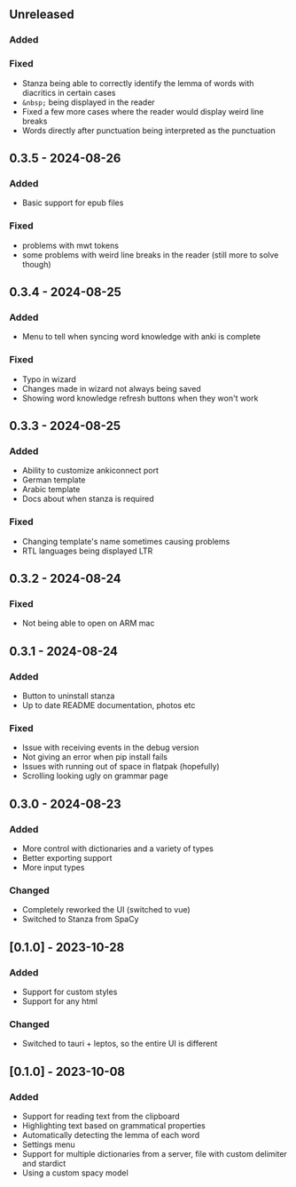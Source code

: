 ## Unreleased

### Added

### Fixed

- Stanza being able to correctly identify the lemma of words with diacritics in certain cases
- `&nbsp;` being displayed in the reader
- Fixed a few more cases where the reader would display weird line breaks
- Words directly after punctuation being interpreted as the punctuation

## 0.3.5 - 2024-08-26

### Added

- Basic support for epub files

### Fixed

- problems with mwt tokens
- some problems with weird line breaks in the reader (still more to solve though)

## 0.3.4 - 2024-08-25

### Added

- Menu to tell when syncing word knowledge with anki is complete

### Fixed

- Typo in wizard
- Changes made in wizard not always being saved
- Showing word knowledge refresh buttons when they won't work

## 0.3.3 - 2024-08-25

### Added

- Ability to customize ankiconnect port
- German template
- Arabic template
- Docs about when stanza is required

### Fixed

- Changing template's name sometimes causing problems
- RTL languages being displayed LTR

## 0.3.2 - 2024-08-24

### Fixed

- Not being able to open on ARM mac

## 0.3.1 - 2024-08-24

### Added

- Button to uninstall stanza
- Up to date README documentation, photos etc

### Fixed

- Issue with receiving events in the debug version
- Not giving an error when pip install fails
- Issues with running out of space in flatpak (hopefully)
- Scrolling looking ugly on grammar page

## 0.3.0 - 2024-08-23

### Added

- More control with dictionaries and a variety of types
- Better exporting support
- More input types

### Changed

- Completely reworked the UI (switched to vue)
- Switched to Stanza from SpaCy

## [0.1.0] - 2023-10-28

### Added

- Support for custom styles
- Support for any html

### Changed

- Switched to tauri + leptos, so the entire UI is different

## [0.1.0] - 2023-10-08

### Added

- Support for reading text from the clipboard
- Highlighting text based on grammatical properties
- Automatically detecting the lemma of each word
- Settings menu
- Support for multiple dictionaries from a server, file with custom delimiter and stardict
- Using a custom spacy model
